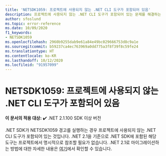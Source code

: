 ```yaml
---
title: 'NETSDK1059: 프로젝트에 사용되지 않는 .NET CLI 도구가 포함되어 있음'
description: 프로젝트에 사용되지 않는 .NET CLI 도구가 포함되어 있는 문제를 해결하는 방법입니다.
author: sfoslund
ms.topic: error-reference
ms.date: 10/09/2020
f1_keywords:
- NETSDK1059
ms.openlocfilehash: 2960b9255dab9e61a84e49bc029666753d8c9a1e
ms.sourcegitcommit: b59237ca4ec763969a0dd775a3f8f39f8c59fe24
ms.translationtype: HT
ms.contentlocale: ko-KR
ms.lasthandoff: 10/12/2020
ms.locfileid: "91957099"
---
```

# <a name="netsdk1059-project-contains-obsolete-net-cli-tool"></a>NETSDK1059: 프로젝트에 사용되지 않는 .NET CLI 도구가 포함되어 있음

**이 문서의 적용 대상:** ✔️ .NET 2.1.100 SDK 이상 버전

.NET SDK가 NETSDK1059 경고를 실행하는 경우 프로젝트에 사용되지 않는 .NET CLI 도구가 포함되어 있는 것입니다. .NET 2.1을 기준으로 .NET SDK에 포함된 해당 도구는 프로젝트에서 명시적으로 참조할 필요가 없습니다. .NET 2.1로 마이그레이션하는 방법에 대한 자세한 내용은 [여기](https://aka.ms/dotnetclitools-in-box)에서 확인할 수 있습니다.
